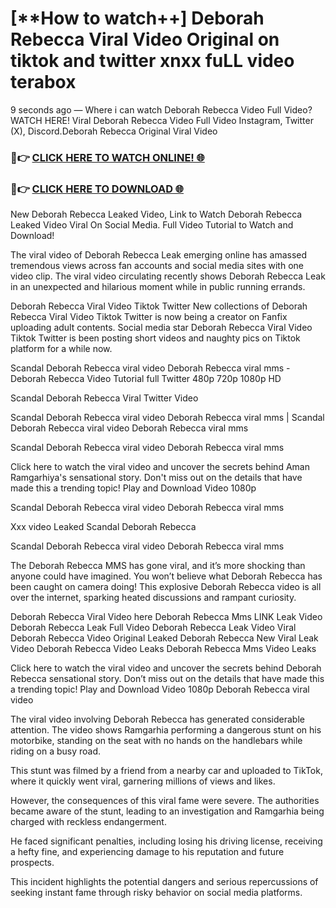 #  [**How to watch++] Deborah Rebecca Viral Video Original on tiktok and twitter xnxx fuLL video terabox

9 seconds ago — Where i can watch Deborah Rebecca Video Full Video? WATCH HERE! Viral Deborah Rebecca Video Full Video Instagram, Twitter (X), Discord.Deborah Rebecca Original Viral Video

### 🔴👉 [CLICK HERE TO WATCH ONLINE! 🌐](https://nioki.today/viral-leaked-video-watch-free-online/)

### 🔴👉 [CLICK HERE TO DOWNLOAD 🌐](https://nioki.today/viral-leaked-video-watch-free-online/)

New Deborah Rebecca Leaked Video, Link to Watch Deborah Rebecca Leaked Video Viral On Social Media. Full Video Tutorial to Watch and Download!

The viral video of Deborah Rebecca Leak emerging online has amassed tremendous views across fan accounts and social media sites with one video clip. The viral video circulating recently shows Deborah Rebecca Leak in an unexpected and hilarious moment while in public running errands.

Deborah Rebecca Viral Video Tiktok Twitter New collections of Deborah Rebecca Viral Video Tiktok Twitter is now being a creator on Fanfix uploading adult contents. Social media star Deborah Rebecca Viral Video Tiktok Twitter is been posting short videos and naughty pics on Tiktok platform for a while now.

Scandal Deborah Rebecca viral video Deborah Rebecca viral mms - Deborah Rebecca Video Tutorial full Twitter 480p 720p 1080p HD

Scandal Deborah Rebecca Viral Twitter Video

Scandal Deborah Rebecca viral video Deborah Rebecca viral mms | Scandal Deborah Rebecca viral video Deborah Rebecca viral mms

Scandal Deborah Rebecca viral video Deborah Rebecca viral mms

Click here to watch the viral video and uncover the secrets behind Aman Ramgarhiya's sensational story. Don't miss out on the details that have made this a trending topic! Play and Download Video 1080p

Scandal Deborah Rebecca viral video Deborah Rebecca viral mms

Xxx video Leaked Scandal Deborah Rebecca

Scandal Deborah Rebecca viral video Deborah Rebecca viral mms

The Deborah Rebecca MMS has gone viral, and it’s more shocking than anyone could have imagined. You won’t believe what Deborah Rebecca has been caught on camera doing! This explosive Deborah Rebecca video is all over the internet, sparking heated discussions and rampant curiosity.

Deborah Rebecca Viral Video here Deborah Rebecca Mms LINK Leak Video Deborah Rebecca Leak Full Video Deborah Rebecca Leak Video Viral Deborah Rebecca Video Original Leaked Deborah Rebecca New Viral Leak Video Deborah Rebecca Video Leaks Deborah Rebecca Mms Video Leaks

Click here to watch the viral video and uncover the secrets behind Deborah Rebecca sensational story. Don’t miss out on the details that have made this a trending topic! Play and Download Video 1080p Deborah Rebecca viral video

The viral video involving Deborah Rebecca has generated considerable attention. The video shows Ramgarhia performing a dangerous stunt on his motorbike, standing on the seat with no hands on the handlebars while riding on a busy road.

This stunt was filmed by a friend from a nearby car and uploaded to TikTok, where it quickly went viral, garnering millions of views and likes.

However, the consequences of this viral fame were severe. The authorities became aware of the stunt, leading to an investigation and Ramgarhia being charged with reckless endangerment.

He faced significant penalties, including losing his driving license, receiving a hefty fine, and experiencing damage to his reputation and future prospects.

This incident highlights the potential dangers and serious repercussions of seeking instant fame through risky behavior on social media platforms.
